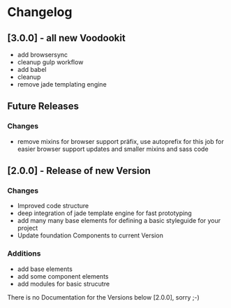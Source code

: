 # Changelog

## [3.0.0] - all new Voodookit
* add browsersync
* cleanup gulp workflow
* add babel
* cleanup
* remove jade templating engine


## Future Releases

### Changes
* remove mixins for browser support präfix, use autoprefix for this job for easier browser support updates and smaller mixins and sass code

## [2.0.0] - Release of new Version

### Changes
* Improved code structure
* deep integration of jade template engine for fast prototyping
* add many many base elements for defining a basic styleguide for your project
* Update foundation Components to current Version

### Additions
* add base elements
* add some component elements
* add modules for basic strucutre

There is no Documentation for the Versions below [2.0.0], sorry ;-)

